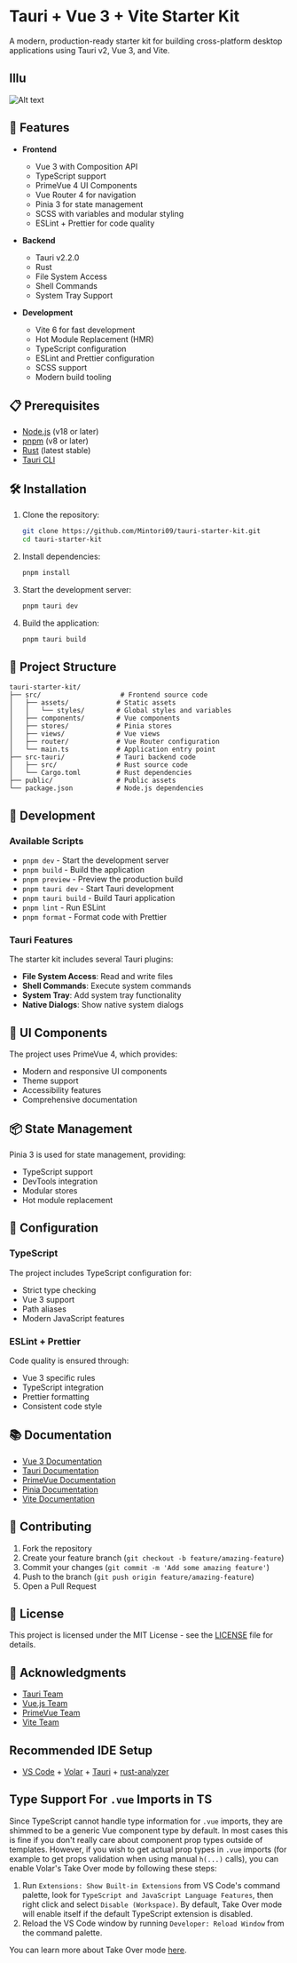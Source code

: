 # Tauri + Vue 3 + Vite Starter Kit

A modern, production-ready starter kit for building cross-platform desktop applications using Tauri v2, Vue 3, and Vite.
## Illu
![Alt text](image/Screenshot_20250506_145736.png)

## 🚀 Features

- **Frontend**
  - Vue 3 with Composition API
  - TypeScript support
  - PrimeVue 4 UI Components
  - Vue Router 4 for navigation
  - Pinia 3 for state management
  - SCSS with variables and modular styling
  - ESLint + Prettier for code quality

- **Backend**
  - Tauri v2.2.0
  - Rust
  - File System Access
  - Shell Commands
  - System Tray Support

- **Development**
  - Vite 6 for fast development
  - Hot Module Replacement (HMR)
  - TypeScript configuration
  - ESLint and Prettier configuration
  - SCSS support
  - Modern build tooling

## 📋 Prerequisites

- [Node.js](https://nodejs.org/) (v18 or later)
- [pnpm](https://pnpm.io/) (v8 or later)
- [Rust](https://www.rust-lang.org/) (latest stable)
- [Tauri CLI](https://tauri.app/v1/guides/getting-started/prerequisites)

## 🛠️ Installation

1. Clone the repository:
   ```bash
   git clone https://github.com/Mintori09/tauri-starter-kit.git
   cd tauri-starter-kit
   ```

2. Install dependencies:
   ```bash
   pnpm install
   ```

3. Start the development server:
   ```bash
   pnpm tauri dev
   ```

4. Build the application:
   ```bash
   pnpm tauri build
   ```

## 📁 Project Structure

```
tauri-starter-kit/
├── src/                    # Frontend source code
│   ├── assets/            # Static assets
│   │   └── styles/        # Global styles and variables
│   ├── components/        # Vue components
│   ├── stores/            # Pinia stores
│   ├── views/             # Vue views
│   ├── router/            # Vue Router configuration
│   └── main.ts            # Application entry point
├── src-tauri/             # Tauri backend code
│   ├── src/               # Rust source code
│   └── Cargo.toml         # Rust dependencies
├── public/                # Public assets
└── package.json           # Node.js dependencies
```

## 🚀 Development

### Available Scripts

- `pnpm dev` - Start the development server
- `pnpm build` - Build the application
- `pnpm preview` - Preview the production build
- `pnpm tauri dev` - Start Tauri development
- `pnpm tauri build` - Build Tauri application
- `pnpm lint` - Run ESLint
- `pnpm format` - Format code with Prettier

### Tauri Features

The starter kit includes several Tauri plugins:

- **File System Access**: Read and write files
- **Shell Commands**: Execute system commands
- **System Tray**: Add system tray functionality
- **Native Dialogs**: Show native system dialogs

## 🎨 UI Components

The project uses PrimeVue 4, which provides:

- Modern and responsive UI components
- Theme support
- Accessibility features
- Comprehensive documentation

## 📦 State Management

Pinia 3 is used for state management, providing:

- TypeScript support
- DevTools integration
- Modular stores
- Hot module replacement

## 🔧 Configuration

### TypeScript

The project includes TypeScript configuration for:

- Strict type checking
- Vue 3 support
- Path aliases
- Modern JavaScript features

### ESLint + Prettier

Code quality is ensured through:

- Vue 3 specific rules
- TypeScript integration
- Prettier formatting
- Consistent code style

## 📚 Documentation

- [Vue 3 Documentation](https://v3.vuejs.org/)
- [Tauri Documentation](https://tauri.app/v1/guides/)
- [PrimeVue Documentation](https://primevue.org/documentation)
- [Pinia Documentation](https://pinia.vuejs.org/)
- [Vite Documentation](https://vitejs.dev/)

## 🤝 Contributing

1. Fork the repository
2. Create your feature branch (`git checkout -b feature/amazing-feature`)
3. Commit your changes (`git commit -m 'Add some amazing feature'`)
4. Push to the branch (`git push origin feature/amazing-feature`)
5. Open a Pull Request

## 📄 License

This project is licensed under the MIT License - see the [LICENSE](LICENSE) file for details.

## 🙏 Acknowledgments

- [Tauri Team](https://tauri.app/)
- [Vue.js Team](https://vuejs.org/)
- [PrimeVue Team](https://primevue.org/)
- [Vite Team](https://vitejs.dev/)

## Recommended IDE Setup

- [VS Code](https://code.visualstudio.com/) + [Volar](https://marketplace.visualstudio.com/items?itemName=Vue.volar) + [Tauri](https://marketplace.visualstudio.com/items?itemName=tauri-apps.tauri-vscode) + [rust-analyzer](https://marketplace.visualstudio.com/items?itemName=rust-lang.rust-analyzer)

## Type Support For `.vue` Imports in TS

Since TypeScript cannot handle type information for `.vue` imports, they are shimmed to be a generic Vue component type by default. In most cases this is fine if you don't really care about component prop types outside of templates. However, if you wish to get actual prop types in `.vue` imports (for example to get props validation when using manual `h(...)` calls), you can enable Volar's Take Over mode by following these steps:

1. Run `Extensions: Show Built-in Extensions` from VS Code's command palette, look for `TypeScript and JavaScript Language Features`, then right click and select `Disable (Workspace)`. By default, Take Over mode will enable itself if the default TypeScript extension is disabled.
2. Reload the VS Code window by running `Developer: Reload Window` from the command palette.

You can learn more about Take Over mode [here](https://github.com/johnsoncodehk/volar/discussions/471).
